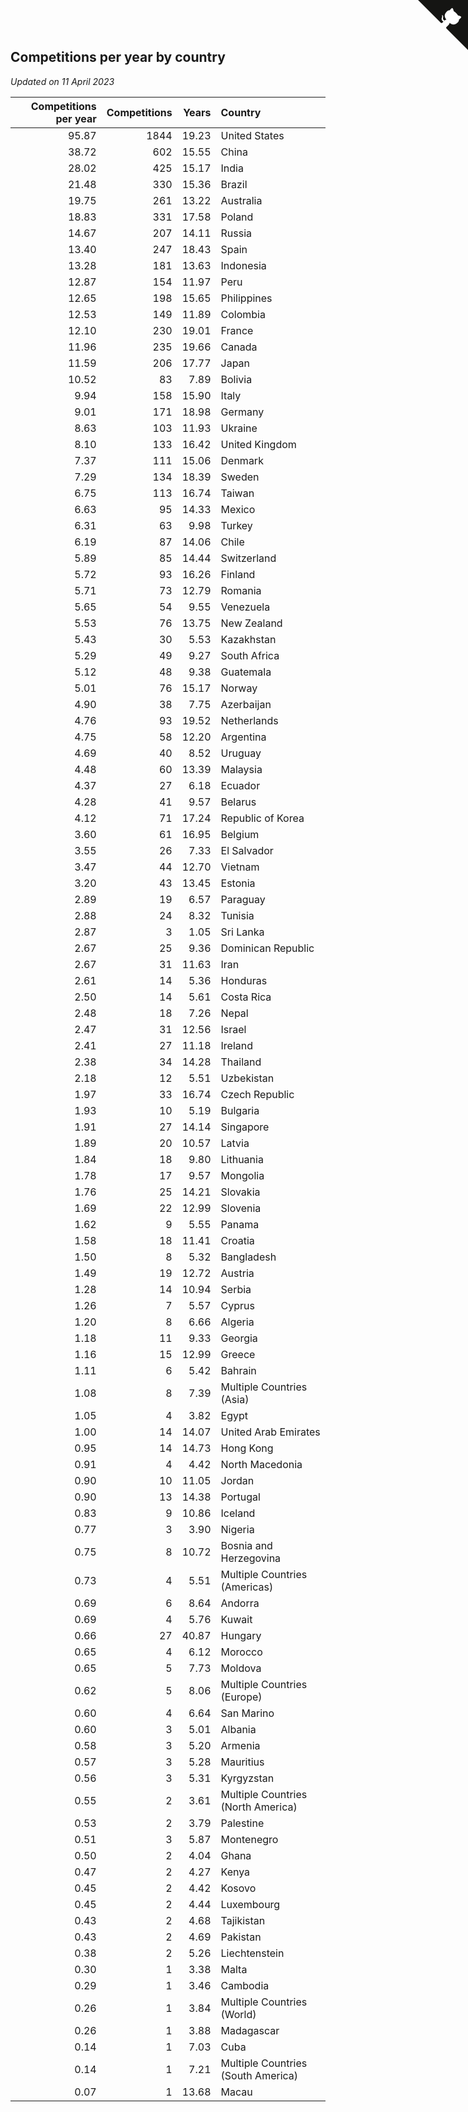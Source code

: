 ## Competitions per year by country

*Updated on 11 April 2023*

| Competitions per year | Competitions | Years | Country |
| ---: | ---: | ---: | :--- |
| 95.87 | 1844 | 19.23 | United States |
| 38.72 | 602 | 15.55 | China |
| 28.02 | 425 | 15.17 | India |
| 21.48 | 330 | 15.36 | Brazil |
| 19.75 | 261 | 13.22 | Australia |
| 18.83 | 331 | 17.58 | Poland |
| 14.67 | 207 | 14.11 | Russia |
| 13.40 | 247 | 18.43 | Spain |
| 13.28 | 181 | 13.63 | Indonesia |
| 12.87 | 154 | 11.97 | Peru |
| 12.65 | 198 | 15.65 | Philippines |
| 12.53 | 149 | 11.89 | Colombia |
| 12.10 | 230 | 19.01 | France |
| 11.96 | 235 | 19.66 | Canada |
| 11.59 | 206 | 17.77 | Japan |
| 10.52 | 83 | 7.89 | Bolivia |
| 9.94 | 158 | 15.90 | Italy |
| 9.01 | 171 | 18.98 | Germany |
| 8.63 | 103 | 11.93 | Ukraine |
| 8.10 | 133 | 16.42 | United Kingdom |
| 7.37 | 111 | 15.06 | Denmark |
| 7.29 | 134 | 18.39 | Sweden |
| 6.75 | 113 | 16.74 | Taiwan |
| 6.63 | 95 | 14.33 | Mexico |
| 6.31 | 63 | 9.98 | Turkey |
| 6.19 | 87 | 14.06 | Chile |
| 5.89 | 85 | 14.44 | Switzerland |
| 5.72 | 93 | 16.26 | Finland |
| 5.71 | 73 | 12.79 | Romania |
| 5.65 | 54 | 9.55 | Venezuela |
| 5.53 | 76 | 13.75 | New Zealand |
| 5.43 | 30 | 5.53 | Kazakhstan |
| 5.29 | 49 | 9.27 | South Africa |
| 5.12 | 48 | 9.38 | Guatemala |
| 5.01 | 76 | 15.17 | Norway |
| 4.90 | 38 | 7.75 | Azerbaijan |
| 4.76 | 93 | 19.52 | Netherlands |
| 4.75 | 58 | 12.20 | Argentina |
| 4.69 | 40 | 8.52 | Uruguay |
| 4.48 | 60 | 13.39 | Malaysia |
| 4.37 | 27 | 6.18 | Ecuador |
| 4.28 | 41 | 9.57 | Belarus |
| 4.12 | 71 | 17.24 | Republic of Korea |
| 3.60 | 61 | 16.95 | Belgium |
| 3.55 | 26 | 7.33 | El Salvador |
| 3.47 | 44 | 12.70 | Vietnam |
| 3.20 | 43 | 13.45 | Estonia |
| 2.89 | 19 | 6.57 | Paraguay |
| 2.88 | 24 | 8.32 | Tunisia |
| 2.87 | 3 | 1.05 | Sri Lanka |
| 2.67 | 25 | 9.36 | Dominican Republic |
| 2.67 | 31 | 11.63 | Iran |
| 2.61 | 14 | 5.36 | Honduras |
| 2.50 | 14 | 5.61 | Costa Rica |
| 2.48 | 18 | 7.26 | Nepal |
| 2.47 | 31 | 12.56 | Israel |
| 2.41 | 27 | 11.18 | Ireland |
| 2.38 | 34 | 14.28 | Thailand |
| 2.18 | 12 | 5.51 | Uzbekistan |
| 1.97 | 33 | 16.74 | Czech Republic |
| 1.93 | 10 | 5.19 | Bulgaria |
| 1.91 | 27 | 14.14 | Singapore |
| 1.89 | 20 | 10.57 | Latvia |
| 1.84 | 18 | 9.80 | Lithuania |
| 1.78 | 17 | 9.57 | Mongolia |
| 1.76 | 25 | 14.21 | Slovakia |
| 1.69 | 22 | 12.99 | Slovenia |
| 1.62 | 9 | 5.55 | Panama |
| 1.58 | 18 | 11.41 | Croatia |
| 1.50 | 8 | 5.32 | Bangladesh |
| 1.49 | 19 | 12.72 | Austria |
| 1.28 | 14 | 10.94 | Serbia |
| 1.26 | 7 | 5.57 | Cyprus |
| 1.20 | 8 | 6.66 | Algeria |
| 1.18 | 11 | 9.33 | Georgia |
| 1.16 | 15 | 12.99 | Greece |
| 1.11 | 6 | 5.42 | Bahrain |
| 1.08 | 8 | 7.39 | Multiple Countries (Asia) |
| 1.05 | 4 | 3.82 | Egypt |
| 1.00 | 14 | 14.07 | United Arab Emirates |
| 0.95 | 14 | 14.73 | Hong Kong |
| 0.91 | 4 | 4.42 | North Macedonia |
| 0.90 | 10 | 11.05 | Jordan |
| 0.90 | 13 | 14.38 | Portugal |
| 0.83 | 9 | 10.86 | Iceland |
| 0.77 | 3 | 3.90 | Nigeria |
| 0.75 | 8 | 10.72 | Bosnia and Herzegovina |
| 0.73 | 4 | 5.51 | Multiple Countries (Americas) |
| 0.69 | 6 | 8.64 | Andorra |
| 0.69 | 4 | 5.76 | Kuwait |
| 0.66 | 27 | 40.87 | Hungary |
| 0.65 | 4 | 6.12 | Morocco |
| 0.65 | 5 | 7.73 | Moldova |
| 0.62 | 5 | 8.06 | Multiple Countries (Europe) |
| 0.60 | 4 | 6.64 | San Marino |
| 0.60 | 3 | 5.01 | Albania |
| 0.58 | 3 | 5.20 | Armenia |
| 0.57 | 3 | 5.28 | Mauritius |
| 0.56 | 3 | 5.31 | Kyrgyzstan |
| 0.55 | 2 | 3.61 | Multiple Countries (North America) |
| 0.53 | 2 | 3.79 | Palestine |
| 0.51 | 3 | 5.87 | Montenegro |
| 0.50 | 2 | 4.04 | Ghana |
| 0.47 | 2 | 4.27 | Kenya |
| 0.45 | 2 | 4.42 | Kosovo |
| 0.45 | 2 | 4.44 | Luxembourg |
| 0.43 | 2 | 4.68 | Tajikistan |
| 0.43 | 2 | 4.69 | Pakistan |
| 0.38 | 2 | 5.26 | Liechtenstein |
| 0.30 | 1 | 3.38 | Malta |
| 0.29 | 1 | 3.46 | Cambodia |
| 0.26 | 1 | 3.84 | Multiple Countries (World) |
| 0.26 | 1 | 3.88 | Madagascar |
| 0.14 | 1 | 7.03 | Cuba |
| 0.14 | 1 | 7.21 | Multiple Countries (South America) |
| 0.07 | 1 | 13.68 | Macau |


<a href="https://github.com/jonatanklosko/wca_statistics" class="github-corner" aria-label="View source on Github"><svg width="80" height="80" viewBox="0 0 250 250" style="fill:#151513; color:#fff; position: absolute; top: 0; border: 0; right: 0;" aria-hidden="true"><path d="M0,0 L115,115 L130,115 L142,142 L250,250 L250,0 Z"></path><path d="M128.3,109.0 C113.8,99.7 119.0,89.6 119.0,89.6 C122.0,82.7 120.5,78.6 120.5,78.6 C119.2,72.0 123.4,76.3 123.4,76.3 C127.3,80.9 125.5,87.3 125.5,87.3 C122.9,97.6 130.6,101.9 134.4,103.2" fill="currentColor" style="transform-origin: 130px 106px;" class="octo-arm"></path><path d="M115.0,115.0 C114.9,115.1 118.7,116.5 119.8,115.4 L133.7,101.6 C136.9,99.2 139.9,98.4 142.2,98.6 C133.8,88.0 127.5,74.4 143.8,58.0 C148.5,53.4 154.0,51.2 159.7,51.0 C160.3,49.4 163.2,43.6 171.4,40.1 C171.4,40.1 176.1,42.5 178.8,56.2 C183.1,58.6 187.2,61.8 190.9,65.4 C194.5,69.0 197.7,73.2 200.1,77.6 C213.8,80.2 216.3,84.9 216.3,84.9 C212.7,93.1 206.9,96.0 205.4,96.6 C205.1,102.4 203.0,107.8 198.3,112.5 C181.9,128.9 168.3,122.5 157.7,114.1 C157.9,116.9 156.7,120.9 152.7,124.9 L141.0,136.5 C139.8,137.7 141.6,141.9 141.8,141.8 Z" fill="currentColor" class="octo-body"></path></svg></a><style>.github-corner:hover .octo-arm{animation:octocat-wave 560ms ease-in-out}@keyframes octocat-wave{0%,100%{transform:rotate(0)}20%,60%{transform:rotate(-25deg)}40%,80%{transform:rotate(10deg)}}@media (max-width:500px){.github-corner:hover .octo-arm{animation:none}.github-corner .octo-arm{animation:octocat-wave 560ms ease-in-out}}</style>
